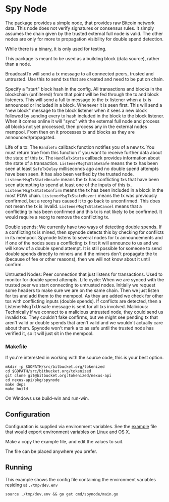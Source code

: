 # Spy Node

The package provides a simple node, that provides raw Bitcoin network data.
This node does not verify signatures or consensus rules. It simply assumes the chain given by
  the trusted external full node is valid. The other nodes are only for more tx propagation
  visibility for double spend detection.

While there is a binary, it is only used for testing.

This package is meant to be used as a building block (data source), rather than a node.

BroadcastTx will send a tx message to all connected peers, trusted and untrusted. Use this to send
  txs that are created and need to be put on chain.

Specify a "start" block hash in the config.
All transactions and blocks in the blockchain (unfiltered) from that point will be fed through the
  tx and block listeners.
This will send a full tx message to the tx listener when a tx is announced or included in a block.
Whenever it is seen first.
This will send a "new block" message to the block listener when it sees a new block followed by
sending every tx hash included in the block to the block listener.
When it comes online it will "sync" with the external full node and process all blocks not yet
  processed, then process any in the external nodes mempool.
From then on it processes tx and blocks as they are announced/propagated.

Life of a tx:
	The `HandleTx` callback function notifies you of a new tx. You must return true from this
	  function if you want to receive further data about the state of this tx.
	The `HandleTxState` callback provides information about the state of a transaction.
		`ListenerMsgTxStateSafe` means the tx has been seen at least `SafeTxDelay` milliseconds ago
		  and no double spend attempts have been seen. It has also been verified by the trusted node.
		`ListenerMsgTxStateUnsafe` means the tx has conflicting txs that have been seen attempting
		  to spend at least one of the inputs of this tx.
		`ListenerMsgTxStateConfirm` means the tx has been included in a block in the most POW chain.
		`ListenerMsgTxStateRevert` means the tx was previously confirmed, but a reorg has caused
		  it to go back to unconfirmed. This does not mean the tx is invalid.
		`ListenerMsgTxStateCancel` means that a conflicting tx has been confirmed and this tx is
		  not likely to be confirmed. It would require a reorg to remove the conflicting tx.


Double spends:
We currently have two ways of detecting double spends.
	If a conflicting tx is mined, then spynode detects this by checking for conflicts in its mempool.
	Spynode listens to several nodes for tx announcements and if one of the nodes sees a
	  conflicting tx first it will announce to us and we will know of a double spend attempt.
It is still possible for someone to send double spends directly to miners and if the miners don't
  propagate the tx (because of fee or other reasons), then we will not know about it until confirm.

Untrusted Nodes:
Peer connection that just listens for transactions.
Used to monitor for double spend attempts.
Life cycle:
	When we are synced with the trusted peer we start connecting to untrusted nodes.
	Initially we request some headers to make sure we are on the same chain.
	Then we just listen for txs and add them to the mempool.
	As they are added we check for other txs with conflicting inputs (double spends).
	If conflicts are detected, then a ListenerMsgTxUnsafe message is sent for all txs involved.
Malicious:
	Technically if we connect to a malicious untrusted node, they could send us invalid txs. They
	couldn't fake confirms, but we might see pending tx that aren't valid or double spends that
	aren't valid and we wouldn't actually care about them. Spynode won't mark a tx as safe until
	the trusted node has verified it, so it will just sit in the mempool.


### Makefile

If you're interested in working with the source code, this is your best option.

```
mkdir -p $GOPATH/src/bitbucket.org/tokenized
cd $GOPATH/src/bitbucket.org/tokenized
git clone git@bitbucket.org:tokenized/nexus-api
cd nexus-api/pkg/spynode
make deps
make build
```

On Windows use build-win and run-win.


## Configuration

Configuration is supplied via environment variables. See the
[example](conf/dev.env.example) file that would export environment variables
on Linux and OS X.

Make a copy the example file, and edit the values to suit.

The file can be placed anywhere you prefer.


## Running

This example shows the config file containing the environment variables
residing at `./tmp/dev.env`

```
source ./tmp/dev.env && go get cmd/spynode/main.go
```
